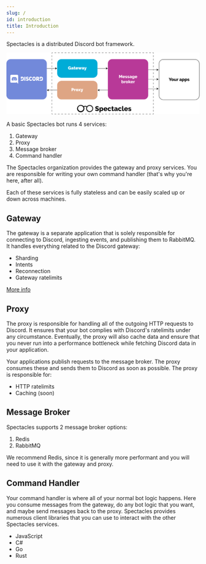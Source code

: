 ```yaml
---
slug: /
id: introduction
title: Introduction
---
```


Spectacles is a distributed Discord bot framework.

![Architecture](../static/img/architecture.svg)

A basic Spectacles bot runs 4 services:

1. Gateway
2. Proxy
3. Message broker
4. Command handler

The Spectacles organization provides the gateway and proxy services. You are responsible for
writing your own command handler (that's why you're here, after all).

Each of these services is fully stateless and can be easily scaled up or down across machines.

## Gateway

The gateway is a separate application that is solely responsible for connecting to Discord,
ingesting events, and publishing them to RabbitMQ. It handles everything related to the Discord
gateway:

- Sharding
- Intents
- Reconnection
- Gateway ratelimits

[More info](gateway)

## Proxy

The proxy is responsible for handling all of the outgoing HTTP requests to Discord. It ensures that
your bot complies with Discord's ratelimits under any circumstance. Eventually, the proxy will also
cache data and ensure that you never run into a performance bottleneck while fetching Discord data
in your application.

Your applications publish requests to the message broker. The proxy consumes these and sends them
to Discord as soon as possible. The proxy is responsible for:

- HTTP ratelimits
- Caching (soon)

## Message Broker

Spectacles supports 2 message broker options:

1. Redis
2. RabbitMQ

We recommend Redis, since it is generally more performant and you will need to use it with the
gateway and proxy.

## Command Handler

Your command handler is where all of your normal bot logic happens. Here you consume messages from
the gateway, do any bot logic that you want, and maybe send messages back to the proxy. Spectacles
provides numerous client libraries that you can use to interact with the other Spectacles services.

- JavaScript
- C#
- Go
- Rust
